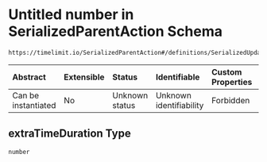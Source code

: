 # Untitled number in SerializedParentAction Schema

```txt
https://timelimit.io/SerializedParentAction#/definitions/SerializedUpdateChildTaskAction/properties/extraTimeDuration
```



| Abstract            | Extensible | Status         | Identifiable            | Custom Properties | Additional Properties | Access Restrictions | Defined In                                                                                        |
| :------------------ | :--------- | :------------- | :---------------------- | :---------------- | :-------------------- | :------------------ | :------------------------------------------------------------------------------------------------ |
| Can be instantiated | No         | Unknown status | Unknown identifiability | Forbidden         | Allowed               | none                | [SerializedParentAction.schema.json\*](SerializedParentAction.schema.json "open original schema") |

## extraTimeDuration Type

`number`

